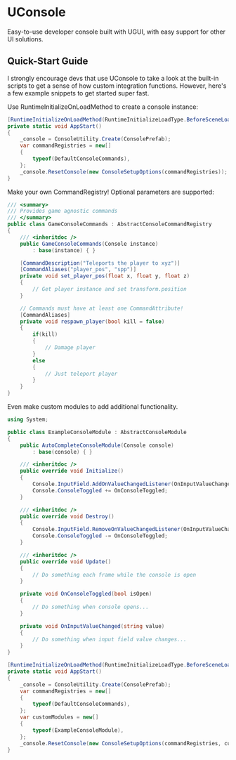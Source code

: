 # UConsole
Easy-to-use developer console built with UGUI, with easy support for other UI solutions.

## Quick-Start Guide
I strongly encourage devs that use UConsole to take a look at the built-in scripts to get a sense of how custom integration functions. However, here's a few example snippets to get started super fast.

Use RuntimeInitializeOnLoadMethod to create a console instance:
```csharp
[RuntimeInitializeOnLoadMethod(RuntimeInitializeLoadType.BeforeSceneLoad)]
private static void AppStart()
{
    _console = ConsoleUtility.Create(ConsolePrefab);
    var commandRegistries = new[]
    {
        typeof(DefaultConsoleCommands),
    };
    _console.ResetConsole(new ConsoleSetupOptions(commandRegistries));
}
```
Make your own CommandRegistry! Optional parameters are supported:
```csharp
/// <summary>
/// Provides game agnostic commands
/// </summary>
public class GameConsoleCommands : AbstractConsoleCommandRegistry
{
    /// <inheritdoc />
    public GameConsoleCommands(Console instance)
        : base(instance) { }

    [CommandDescription("Teleports the player to xyz")]
    [CommandAliases("player_pos", "spp")]
    private void set_player_pos(float x, float y, float z)
    {
        // Get player instance and set transform.position
    }

    // Commands must have at least one CommandAttribute!
    [CommandAliases]
    private void respawn_player(bool kill = false)
    {
        if(kill)
        {
            // Damage player
        }
        else
        {
            // Just teleport player
        }
    }
}
```
Even make custom modules to add additional functionality.
```csharp
using System;

public class ExampleConsoleModule : AbstractConsoleModule
{
    public AutoCompleteConsoleModule(Console console)
        : base(console) { }

    /// <inheritdoc />
    public override void Initialize()
    {
        Console.InputField.AddOnValueChangedListener(OnInputValueChanged);
        Console.ConsoleToggled += OnConsoleToggled;
    }

    /// <inheritdoc />
    public override void Destroy()
    {
        Console.InputField.RemoveOnValueChangedListener(OnInputValueChanged);
        Console.ConsoleToggled -= OnConsoleToggled;
    }

    /// <inheritdoc />
    public override void Update() 
    { 
        // Do something each frame while the console is open
    }

    private void OnConsoleToggled(bool isOpen)
    {
        // Do something when console opens...
    }

    private void OnInputValueChanged(string value)
    {
        // Do something when input field value changes...
    }
}
```
```csharp
[RuntimeInitializeOnLoadMethod(RuntimeInitializeLoadType.BeforeSceneLoad)]
private static void AppStart()
{
    _console = ConsoleUtility.Create(ConsolePrefab);
    var commandRegistries = new[]
    {
        typeof(DefaultConsoleCommands),
    };
    var customModules = new[]
    {
        typeof(ExampleConsoleModule),
    };
    _console.ResetConsole(new ConsoleSetupOptions(commandRegistries, customModules));
}
```
